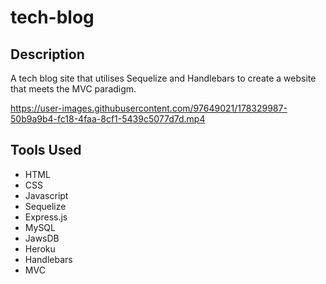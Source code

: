 # tech-blog

## Description
A tech blog site that utilises Sequelize and Handlebars to create a website that meets the MVC paradigm.




https://user-images.githubusercontent.com/97649021/178329987-50b9a9b4-fc18-4faa-8cf1-5439c5077d7d.mp4


## Tools Used
- HTML
- CSS
- Javascript
- Sequelize
- Express.js
- MySQL
- JawsDB
- Heroku
- Handlebars
- MVC
